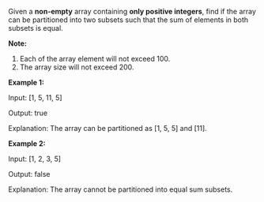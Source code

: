 
Given a  **non-empty**  array containing  **only positive integers**, find if the array can be partitioned into two subsets such that the sum of elements in both subsets is equal.

**Note:**

1.  Each of the array element will not exceed 100.
2.  The array size will not exceed 200.

**Example 1:**

Input: [1, 5, 11, 5]

Output: true

Explanation: The array can be partitioned as [1, 5, 5] and [11].

**Example 2:**

Input: [1, 2, 3, 5]

Output: false

Explanation: The array cannot be partitioned into equal sum subsets.